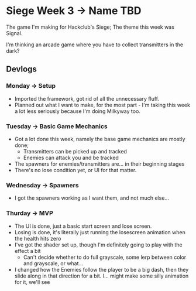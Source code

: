 # Siege Week 3 -> Name TBD
The game I'm making for Hackclub's Siege; The theme this week was Signal.

I'm thinking an arcade game where you have to collect transmitters in the dark?

## Devlogs
### Monday -> Setup
- Imported the framework, got rid of all the unnecessary fluff.
- Planned out what I want to make, for the most part - I'm taking this week a lot less seriously because I'm doing Milkyway too.
### Tuesday -> Basic Game Mechanics
- Got a lot done this week, namely the base game mechanics are mostly done;
    - Transmitters can be picked up and tracked
    - Enemies can attack you and be tracked
- The spawners for enemies/transmitters are... in their beginning stages
- There's no lose condition yet, or UI for that matter.
### Wednesday -> Spawners
- I got the spawners working as I want them, and not much else...
### Thurday -> MVP
- The UI is done, just a basic start screen and lose screen.
- Losing is done, it's literally just running the losescreen animation when the health hits zero
- I've got the shader set up, though I'm definitely going to play with the effect a bit
    - Can't decide whether to do full grayscale, some lerp between color and grayscale, or what...
- I changed how the Enemies follow the player to be a big dash, then they slide along in that direction for a bit. I... might make some silly animation for it, we'll see